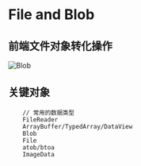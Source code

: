 # File and Blob

## 前端文件对象转化操作

![Blob]("./images/blob.png")


## 关键对象

```
    // 常用的数据类型
    FileReader
    ArrayBuffer/TypedArray/DataView
    Blob
    File
    atob/btoa
    ImageData

```
